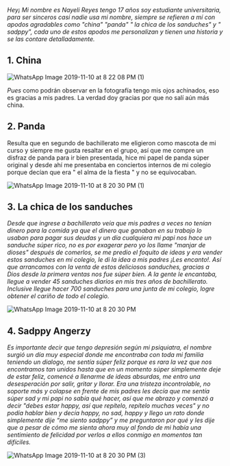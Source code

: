 _Hey¡ Mi nombre es Nayeli Reyes tengo 17 años soy estudiante universitaria, para ser sinceros casi nadie usa mi nombre, siempre se refieren a mí con apodos agradables como "china" "panda" " la chica de los sanduches" y " sadppy", cada uno de estos apodos me personalizan y tienen una historia y se las contare detalladamente._ 

## 1. **China** 

![WhatsApp Image 2019-11-10 at 8 22 08 PM (1)](https://user-images.githubusercontent.com/57578183/68554737-0b06f700-03f8-11ea-8415-bc6f95f54949.jpeg)

_Pues_ como podrán observar en la fotografía tengo mis ojos achinados, eso es gracias a mis padres. La verdad doy gracias por que no salí aún más china. 

## 2. **Panda** 

Resulta que en segundo de bachillerato me eligieron como mascota de mi curso y siempre me gusta resaltar en el grupo, así que me compre un disfraz de panda para ir bien presentada, hice mi papel de panda súper original y desde ahí me presentaba en conciertos internos de mi colegio porque decían que era " el alma de la fiesta " y no se equivocaban. 

![WhatsApp Image 2019-11-10 at 8 20 30 PM (1)](https://user-images.githubusercontent.com/57578183/68554714-faef1780-03f7-11ea-96cf-813f45645696.jpeg)


## 3. **La chica de los sanduches** 

_Desde que ingrese a bachillerato veía que mis padres a veces no tenían dinero para la comida ya que el dinero que ganaban en su trabajo lo usaban para pagar sus deudas y un día cualquiera mi papi nos hace un sanduche súper rico, no es por exagerar pero yo los llame "manjar de dioses" después de comerlos, se me predio el foquito de ideas y era vender estos sanduches en mi colegio, le di la idea a mis padres ¡Les encanto!. Así que arrancamos con la venta de estos deliciosos sanduches, gracias a Dios desde la primera ventas nos fue súper bien. A la gente le encantaba, llegue  a vender 45 sanduches diarios  en mis tres años de bachillerato. Inclusive llegue hacer 700 sanduches para una junta de mi colegio, logre obtener el cariño de todo el colegio._ 

![WhatsApp Image 2019-11-10 at 8 20 30 PM](https://user-images.githubusercontent.com/57578183/68554768-31c52d80-03f8-11ea-874c-d5951fcf0f37.jpeg)


## 4. Sadppy Angerzy 

_Es importante decir que tengo depresión según mi psiquiatra, el nombre surgió un día muy especial donde me encontraba con toda mi familia teniendo un dialogo, me sentía súper feliz porque es rara la vez que nos encontramos tan unidos hasta que en un momento súper simplemente deje de estar feliz, comencé a llenarme de ideas absurdas, me entro una desesperación por salir, gritar y llorar. Era una tristeza incontrolable, no soporte más y colapse en frente de mis padres les decía que me sentía súper sad y mi papi no sabía qué hacer, así que me abrazo y comenzó a decir "debes estar happy, así que repítelo, repítelo muchas veces" y no podía hablar bien y decía happy, no sad, happy y llego un rato donde simplemente  dije “me siento sadppy” y me preguntaron por qué y les dije que a pesar de cómo me sienta ahora muy al fondo de mi había una sentimiento de felicidad por verlos a ellos conmigo en momentos tan difíciles._

![WhatsApp Image 2019-11-10 at 8 20 30 PM (3)](https://user-images.githubusercontent.com/57578183/68554751-19551300-03f8-11ea-8edc-03490fb0245d.jpeg)
